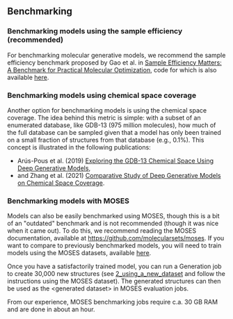 ## Benchmarking

### Benchmarking models using the sample efficiency (recommended)
For benchmarking molecular generative models, we recommend the sample efficiency benchmark proposed by Gao et al. in [Sample Efficiency Matters: A Benchmark for Practical Molecular Optimization](https://arxiv.org/abs/2206.12411), code for which is also available [here](https://github.com/wenhao-gao/mol_opt).

### Benchmarking models using chemical space coverage
Another option for benchmarking models is using the chemical space coverage. The idea behind this metric is simple: with a subset of an enumerated database, like GDB-13 (975 million molecules), how much of the full database can be sampled given that a model has only been trained on a small fraction of structures from that database (e.g., 0.1%). This concept is illustrated in the following publications:
* Arús-Pous et al. (2019) [Exploring the GDB-13 Chemical Space Using Deep Generative Models](https://doi.org/10.1186/s13321-019-0341-z),
* and Zhang et al. (2021) [Comparative Study of Deep Generative Models on Chemical Space Coverage](https://doi.org/10.1021/acs.jcim.0c01328).

### Benchmarking models with MOSES
Models can also be easily benchmarked using MOSES, though this is a bit of an "outdated" benchmark and is not recommended (though it was nice when it came out). To do this, we recommend reading the MOSES documentation, available at https://github.com/molecularsets/moses. If you want to compare to previously benchmarked models, you will need to train models using the MOSES datasets, available [here](https://github.com/molecularsets/moses/tree/master/data).

Once you have a satisfactorily trained model, you can run a Generation job to create 30,000 new structures (see [2_using_a_new_dataset](./2_using_a_new_dataset.md) and follow the instructions using the MOSES dataset). The generated structures can then be used as the \<generated dataset\> in MOSES evaluation jobs.

From our experience, MOSES benchmarking jobs require c.a. 30 GB RAM and are done in about an hour.

